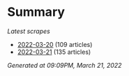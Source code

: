 # Summary
*Latest scrapes*
* [2022-03-20](https://github.com/nuuuwan/news_lk/blob/data/news_lk.2022-03-20.json) (109 articles)
* [2022-03-21](https://github.com/nuuuwan/news_lk/blob/data/news_lk.2022-03-21.json) (135 articles)

*Generated at 09:09PM, March 21, 2022*